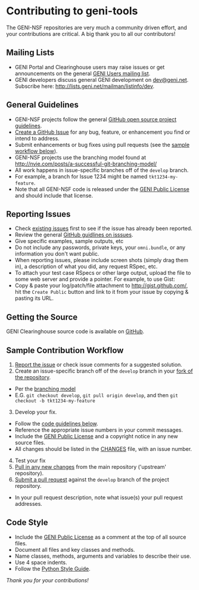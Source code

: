 # Contributing to geni-tools

The GENI-NSF repositories are very much a community driven effort, and
your contributions are critical. A big thank you to all our contributors!

## Mailing Lists
 * GENI Portal and Clearinghouse users may raise issues or get announcements on the general [GENI Users mailing list](https://groups.google.com/forum/#!forum/geni-users).
 * GENI developers discuss general GENI development on dev@geni.net. Subscribe here: http://lists.geni.net/mailman/listinfo/dev.

## General Guidelines
 - GENI-NSF projects follow the general [GitHub open source project guidelines](https://guides.github.com/activities/contributing-to-open-source/#contributing).
 - [Create a GitHub Issue](#reporting-issues) for any bug, feature, or enhancement you find or intend to address.
 - Submit enhancements or bug fixes using pull requests (see the [sample workflow below](#sample-contribution-workflow)).
 - GENI-NSF projects use the branching model found at
 http://nvie.com/posts/a-successful-git-branching-model/
  - All work happens in issue-specific branches off of the `develop`
  branch.
   - For example, a branch for Issue 1234 might be named `tkt1234-my-feature`.
 - Note that all GENI-NSF code is released under the [GENI Public License](LICENSE.txt) and should include that license.

## Reporting Issues ##
 - Check [existing issues](https://github.com/GENI-NSF/geni-ch/issues) first to see if the issue has already been reported.
 - Review the general [GitHub guidlines on isssues](https://guides.github.com/features/issues/).
 - Give specific examples, sample outputs, etc
 - Do not include any passwords, private keys, your `omni.bundle`, or any information you don't want public.
 - When reporting issues, please include screen shots (simply drag them in), a description of what you did, any request RSpec, etc.
 - To attach your test case RSpecs or other large output, upload the file to some web server and provide a pointer. For example, to use Gist:
  - Copy & paste your log/patch/file attachment to http://gist.github.com/, hit the `Create Public` button and link to it from your issue by copying & pasting its URL.

## Getting the Source
GENI Clearinghouse source code is available on [GitHub](https://github.com/GENI-NSF/geni-ch).

## Sample Contribution Workflow ##
 1. [Report the issue](#reporting-issues) or check issue comments for a suggested solution.
 2. Create an issue-specific branch off of the `develop` branch in your [fork of the repository](http://guides.github.com/activities/forking/).
  - Per the [branching model](http://nvie.com/posts/a-successful-git-branching-model/)
  - E.G. `git checkout develop`, `git pull origin develop`, and then `git checkout -b tkt1234-my-feature`
 3. Develop your fix.
  - Follow the [code guidelines below](#code-style).
  - Reference the appropriate issue numbers in your commit messages.
  - Include the [GENI Public License](LICENSE.txt) and a copyright notice in any new source files.
  - All changes should be listed in the [CHANGES](CHANGES) file, with an issue number.
 4. Test your fix
 5. [Pull in any new changes](https://help.github.com/articles/syncing-a-fork) from the main repository ('upstream' repository).
 6. [Submit a pull request](https://help.github.com/articles/using-pull-requests/) against the `develop` branch of the project repository.
 - In your pull request description, note what issue(s) your pull request addresses.

## Code Style ##
 - Include the [GENI Public License](LICENSE.txt) as a comment at the top of all source files.
 - Document all files and key classes and methods.
 - Name classes, methods, arguments and variables to describe their use.
 - Use 4 space indents.
 - Follow the [Python Style Guide](https://www.python.org/dev/peps/pep-0008/).

_Thank you for your contributions!_
